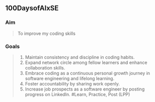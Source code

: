 ## 100DaysofAlxSE
### Aim
> To improve my coding skills
### Goals 
> 1. Maintain consistency and discipline in coding habits.
> 2. Expand network circle among fellow learners and enhance collaboration skills.
> 3. Embrace coding as a continuous personal growth journey in software engineering and lifelong learning.
> 4. Foster accountability by sharing work openly.
> 5. Increase job prospects as a software engineer by posting progress on LinkedIn.
> #Learn, Practice, Post (LPP)
